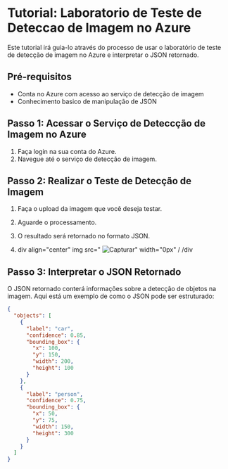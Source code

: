 # Tutorial: Laboratorio de Teste de Deteccao de Imagem no Azure

Este tutorial irá guia-lo através do processo de usar o laboratório de teste de detecção de imagem no Azure e interpretar o JSON retornado.

## Pré-requisitos

- Conta no Azure com acesso ao serviço de detecção de imagem
- Conhecimento basico de manipulação de JSON

## Passo 1: Acessar o Serviço de Deteccção de Imagem no Azure

1. Faça login na sua conta do Azure.
2. Navegue até o serviço de detecção de imagem.

## Passo 2: Realizar o Teste de Detecção de Imagem

1. Faça o upload da imagem que você deseja testar.
2. Aguarde o processamento.
3. O resultado será retornado no formato JSON.

4. div align="center"
img src=" ![Capturar](https://github.com/mateusw2705/DetectFacialJson/assets/112732200/aae97c71-f78c-45e6-900a-92f358c42ad6)" width="0px" /
/div



## Passo 3: Interpretar o JSON Retornado

O JSON retornado conterá informações sobre a detecção de objetos na imagem. Aqui está um exemplo de como o JSON pode ser estruturado:

```json
{
  "objects": [
    {
      "label": "car",
      "confidence": 0.85,
      "bounding_box": {
        "x": 100,
        "y": 150,
        "width": 200,
        "height": 100
      }
    },
    {
      "label": "person",
      "confidence": 0.75,
      "bounding_box": {
        "x": 50,
        "y": 75,
        "width": 150,
        "height": 300
      }
    }
  ]
}
